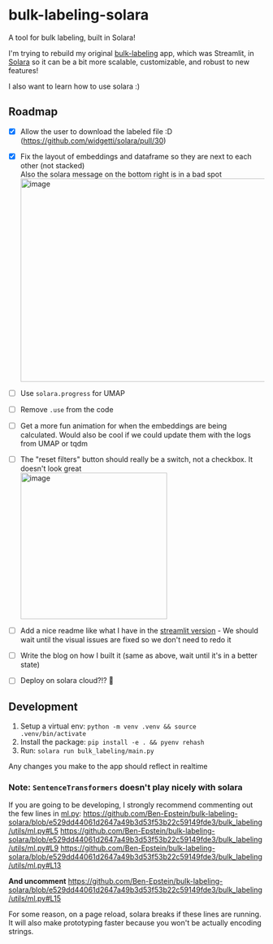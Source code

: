 # bulk-labeling-solara
A tool for bulk labeling, built in Solara!

I'm trying to rebuild my original [bulk-labeling](https://github.com/rungalileo/bulk-labeling/) app, which was Streamlit, in [Solara](https://github.com/widgetti/solara) so it can be a bit more scalable, customizable, and robust to new features!

I also want to learn how to use solara :) 


## Roadmap
- [X] Allow the user to download the labeled file :D (https://github.com/widgetti/solara/pull/30)
- [X] Fix the layout of embeddings and dataframe so they are next to each other (not stacked)<br>Also the solara message on the bottom right is in a bad spot <img width="750" height="400" alt="image" src="https://user-images.githubusercontent.com/22605641/216855251-c8f71922-3358-4383-9e2b-b8c73bfb4c41.png">
- [ ] Use `solara.progress` for UMAP
- [ ] Remove `.use` from the code
- [ ] Get a more fun animation for when the embeddings are being calculated. Would also be cool if we could update them with the logs from UMAP or tqdm
- [ ] The "reset filters" button should really be a switch, not a checkbox. It doesn't look great<br> <img width="288" alt="image" src="https://user-images.githubusercontent.com/22605641/216855320-bad0c6f3-07bf-4202-baba-512396e8b703.png">
- [ ] Add a nice readme like what I have in the [streamlit version](https://github.com/rungalileo/bulk-labeling) - We should wait until the visual issues are fixed so we don't need to redo it 
- [ ] Write the blog on how I built it (same as above, wait until it's in a better state)
- [ ] Deploy on solara cloud?!? 🚀

 


## Development
1. Setup a virtual env: `python -m venv .venv && source .venv/bin/activate`
2. Install the package: `pip install -e . && pyenv rehash`
3. Run: `solara run bulk_labeling/main.py`

Any changes you make to the app should reflect in realtime

### Note: `SentenceTransformers` doesn't play nicely with solara
If you are going to be developing, I strongly recommend commenting out
the few lines in [ml.py](bulk_labeling/utils/ml.py):
https://github.com/Ben-Epstein/bulk-labeling-solara/blob/e529dd44061d2647a49b3d53f53b22c59149fde3/bulk_labeling/utils/ml.py#L5
https://github.com/Ben-Epstein/bulk-labeling-solara/blob/e529dd44061d2647a49b3d53f53b22c59149fde3/bulk_labeling/utils/ml.py#L9
https://github.com/Ben-Epstein/bulk-labeling-solara/blob/e529dd44061d2647a49b3d53f53b22c59149fde3/bulk_labeling/utils/ml.py#L13

**And uncomment**
https://github.com/Ben-Epstein/bulk-labeling-solara/blob/e529dd44061d2647a49b3d53f53b22c59149fde3/bulk_labeling/utils/ml.py#L15

For some reason, on a page reload, solara breaks if these lines are running.  
It will also make prototyping faster because you won't be actually encoding strings.
